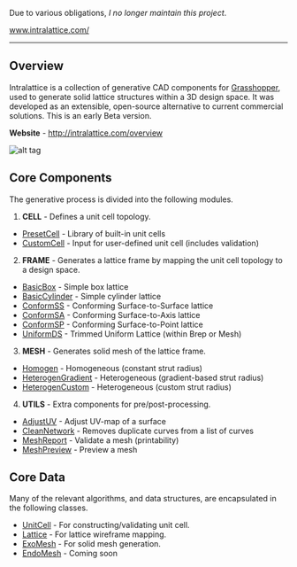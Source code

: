 Due to various obligations, *I no longer maintain this project*.

www.intralattice.com/

----------------

## Overview

Intralattice is a collection of generative CAD components for [Grasshopper](http://www.grasshopper3d.com/), used to generate solid lattice structures within a 3D design space. It was developed as an extensible, open-source alternative to current commercial solutions. This is an early Beta version.

**Website** - http://intralattice.com/overview

![alt tag](./docs/preview.png)

## Core Components

The generative process is divided into the following modules.

1. **CELL** - Defines a unit cell topology.
  * [PresetCell](./src/IntraLattice/CORE/Components/Cell/PresetCellComponent.cs) - Library of built-in unit cells
  * [CustomCell](./src/IntraLattice/CORE/Components/Cell/CustomCellComponent.cs) - Input for user-defined unit cell (includes validation)

2. **FRAME** - Generates a lattice frame by mapping the unit cell topology to a design space.
  * [BasicBox](./src/IntraLattice/CORE/Components/Frame/BasicBoxComponent.cs) - Simple box lattice
  * [BasicCylinder](./src/IntraLattice/CORE/Components/Frame/BasicCylinderComponent.cs) - Simple cylinder lattice
  * [ConformSS](./src/IntraLattice/CORE/Components/Frame/ConformSSComponent.cs) - Conforming Surface-to-Surface lattice
  * [ConformSA](./src/IntraLattice/CORE/Components/Frame/ConformSAComponent.cs) - Conforming Surface-to-Axis lattice
  * [ConformSP](./src/IntraLattice/CORE/Components/Frame/ConformSPComponent.cs) - Conforming Surface-to-Point lattice
  * [UniformDS](./src/IntraLattice/CORE/Components/Frame/UniformDSComponent.cs) - Trimmed Uniform Lattice (within Brep or Mesh)

3. **MESH** - Generates solid mesh of the lattice frame.
  * [Homogen](./src/IntraLattice/CORE/Components/Mesh/HomogenComponent.cs) - Homogeneous (constant strut radius)
  * [HeterogenGradient](./src/IntraLattice/CORE/Components/Mesh/HeterogenGradientComponent.cs) - Heterogeneous (gradient-based strut radius)
  * [HeterogenCustom](./src/IntraLattice/CORE/Components/Mesh/HeterogenCustomComponent.cs) - Heterogeneous (custom strut radius)

4. **UTILS** - Extra components for pre/post-processing.
  * [AdjustUV](./src/IntraLattice/CORE/Components/Utility/AdjustUVComponent.cs) - Adjust UV-map of a surface
  * [CleanNetwork](./src/IntraLattice/CORE/Components/Utility/CleanNetworkComponent.cs) - Removes duplicate curves from a list of curves
  * [MeshReport](./src/IntraLattice/CORE/Components/Utility/MeshReportComponent.cs) - Validate a mesh (printability)
  * [MeshPreview](./src/IntraLattice/CORE/Components/Utility/MeshReportComponent.cs) - Preview a mesh

## Core Data
Many of the relevant algorithms, and data structures, are encapsulated in the following classes.

  * [UnitCell](./src/IntraLattice/CORE/Data/UnitCell.cs) - For constructing/validating unit cell.
  * [Lattice](./src/IntraLattice/CORE/Data/Lattice.cs) - For lattice wireframe mapping.
  * [ExoMesh](./src/IntraLattice/CORE/Data/ExoMesh.cs) - For solid mesh generation.
  * [EndoMesh](./src/IntraLattice/CORE/Data/EndoMesh.cs) - Coming soon

